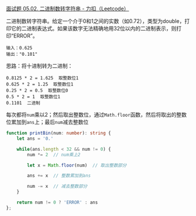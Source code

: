 [面试题 05.02. 二进制数转字符串 - 力扣（Leetcode）](https://leetcode.cn/problems/bianry-number-to-string-lcci/description/)

二进制数转字符串。给定一个介于0和1之间的实数（如0.72），类型为double，打印它的二进制表达式。如果该数字无法精确地用32位以内的二进制表示，则打印“ERROR”。

```
输入：0.625
输出："0.101"
```

思路：将十进制转为二进制：

```
0.8125 * 2 = 1.625  取整数位1
0.625 * 2 = 1.25  取整数位1
0.25 * 2 = 0.5  取整数位0
0.5 * 2 = 1  取整数位1
0.1101  二进制
```

每次都将`num`乘以2；然后取出整数位，通过`Math.floor`函数，然后将取出的整数位累加到`ans`上；最后`num`减去整数位

```typescript
function printBin(num: number): string {
    let ans = '0.'

    while(ans.length < 32 && num != 0) {
        num *= 2  // num乘上2

        let x = Math.floor(num)  // 取出整数部分

        ans += x  // 整数累加到ans

        num -= x  // 减去整数部分
    }

    return num != 0 ? 'ERROR' : ans
};
```

